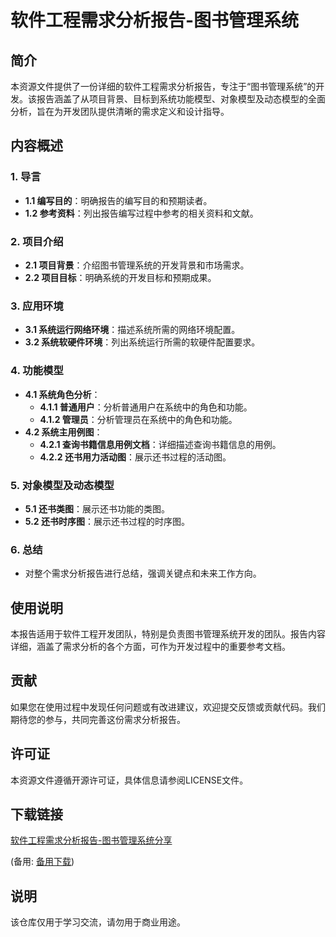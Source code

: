 # 软件工程需求分析报告-图书管理系统

## 简介

本资源文件提供了一份详细的软件工程需求分析报告，专注于“图书管理系统”的开发。该报告涵盖了从项目背景、目标到系统功能模型、对象模型及动态模型的全面分析，旨在为开发团队提供清晰的需求定义和设计指导。

## 内容概述

### 1. 导言
- **1.1 编写目的**：明确报告的编写目的和预期读者。
- **1.2 参考资料**：列出报告编写过程中参考的相关资料和文献。

### 2. 项目介绍
- **2.1 项目背景**：介绍图书管理系统的开发背景和市场需求。
- **2.2 项目目标**：明确系统的开发目标和预期成果。

### 3. 应用环境
- **3.1 系统运行网络环境**：描述系统所需的网络环境配置。
- **3.2 系统软硬件环境**：列出系统运行所需的软硬件配置要求。

### 4. 功能模型
- **4.1 系统角色分析**：
  - **4.1.1 普通用户**：分析普通用户在系统中的角色和功能。
  - **4.1.2 管理员**：分析管理员在系统中的角色和功能。
- **4.2 系统主用例图**：
  - **4.2.1 查询书籍信息用例文档**：详细描述查询书籍信息的用例。
  - **4.2.2 还书用力活动图**：展示还书过程的活动图。

### 5. 对象模型及动态模型
- **5.1 还书类图**：展示还书功能的类图。
- **5.2 还书时序图**：展示还书过程的时序图。

### 6. 总结
- 对整个需求分析报告进行总结，强调关键点和未来工作方向。

## 使用说明

本报告适用于软件工程开发团队，特别是负责图书管理系统开发的团队。报告内容详细，涵盖了需求分析的各个方面，可作为开发过程中的重要参考文档。

## 贡献

如果您在使用过程中发现任何问题或有改进建议，欢迎提交反馈或贡献代码。我们期待您的参与，共同完善这份需求分析报告。

## 许可证

本资源文件遵循开源许可证，具体信息请参阅LICENSE文件。

## 下载链接
[软件工程需求分析报告-图书管理系统分享](https://pan.quark.cn/s/08346e493bb7) 

(备用: [备用下载](https://pan.baidu.com/s/1tr0bDqOl3PlNq8cvb-8uPA?pwd=1234))

## 说明

该仓库仅用于学习交流，请勿用于商业用途。
